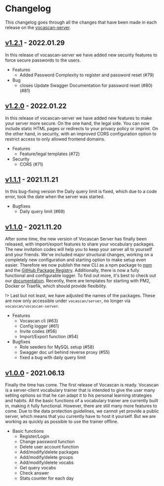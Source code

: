 # Changelog

This changelog goes through all the changes that have been made in each release on the
[vocascan-server](https://github.com/vocascan/vocascan-server).

## [v1.2.1](https://github.com/vocascan/vocascan-server/releases/tag/v1.2.1) - 2022.01.29

In this release of vocascan-server we have added new security features to force secure passwords to the users.

- Features
  - Added Password Complexity to register and password reset (#79)
- Bug
  - closes Update Swagger Documentation for password reset (#80) (#81)

## [v1.2.0](https://github.com/vocascan/vocascan-server/releases/tag/v1.2.0) - 2022.01.22

In this release of vocascan-server we have added new features to make your server more secure. On the one hand, the legal side. You can now include static HTML pages or redirects to your privacy policy or imprint. On the other hand, in security, with an improved CORS configuration option to restrict access to only allowed frontend domains.

- Features
  - Feature/legal templates (#72)
- Security
  - CORS (#71)

## [v1.1.1](https://github.com/vocascan/vocascan-server/releases/tag/v1.1.1) - 2021.11.21

In this bug-fixing version the Daily query limit is fixed, which due to a code error, took the date when the server was started.

- Bugfixes
  - Daily query limit (#69)

## [v1.1.0](https://github.com/vocascan/vocascan-server/releases/tag/v1.1.0) - 2021.11.20

After some time, the new version of Vocascan Server has finally been released, with import/export features to share your
vocabulary packages. The new invitation codes will help you to keep your server all to yourself and your friends. We've
included major structural changes, working on a completely new configuration and starting option to make setup even
easier. Therefore we now publish the new CLI as a npm package to [npm](https://www.npmjs.com/package/@vocascan/server)
and the [GitHub Package Registry](https://github.com/vocascan/vocascan-server/packages/1077993). Additionally, there is
now a fully functional and configurable logger. To find out more, it's best to check out our
[documentation](https://docs.vocascan.com/#/vocascan-server/installation). Recently, there are templates for starting
with PM2, Docker or Traefik, which should provide flexibility.

!> Last but not least, we have adjusted the names of the packages. These are now only accessible under
`vocascan/server`, no longer via `vocascan/vocascan-server`.

- Features
  - Vocascan cli (#63)
  - Config logger (#61)
  - Invite codes (#56)
  - Import/Export function (#54)
- Bugfixes
  - Role seeders for MySQL setup (#58)
  - Swagger doc url behind reverse proxy (#55)
  - fixed a bug with daily query limit

## [v1.0.0](https://github.com/vocascan/vocascan-server/releases/tag/v1.0.0) - 2021.06.13

Finally the time has come. The first release of Vocascan is ready. Vocascan is a server-client vocabulary trainer that
is intended to give the user many setting options so that he can adapt it to his personal learning strategies and
habits. All the basic functions of a vocabulary trainer are currently built in, making it fully functional. However,
there are still many more features to come. Due to the data protection guidelines, we cannot yet provide a public
server, which means that you currently have to host it yourself. But we are working as quickly as possible to use the
trainer offline.

- Basic functions
  - Register/Login
  - Change password function
  - Delete user account function
  - Add/modify/delete packages
  - Add/modify/delete groups
  - Add/modify/delete vocabs
  - Get query vocabs
  - Check answer
  - Stats counter for each day

